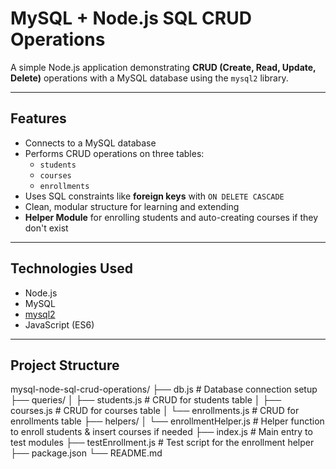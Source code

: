 # MySQL + Node.js SQL CRUD Operations

A simple Node.js application demonstrating **CRUD (Create, Read, Update, Delete)** operations with a MySQL database using the `mysql2` library.

---

## Features

- Connects to a MySQL database
- Performs CRUD operations on three tables:
  - `students`
  - `courses`
  - `enrollments`
- Uses SQL constraints like **foreign keys** with `ON DELETE CASCADE`
- Clean, modular structure for learning and extending
-  **Helper Module** for enrolling students and auto-creating courses if they don't exist

---

## Technologies Used

- Node.js
- MySQL
- [mysql2](https://www.npmjs.com/package/mysql2)
- JavaScript (ES6)

---

## Project Structure

mysql-node-sql-crud-operations/
├── db.js # Database connection setup
├── queries/
│ ├── students.js # CRUD for students table
│ ├── courses.js # CRUD for courses table
│ └── enrollments.js # CRUD for enrollments table
├── helpers/
│ └── enrollmentHelper.js # Helper function to enroll students & insert courses if needed
├── index.js # Main entry to test modules
├── testEnrollment.js # Test script for the enrollment helper
├── package.json
└── README.md